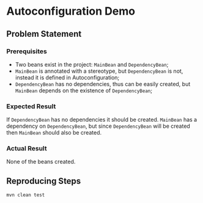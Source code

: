 # Autoconfiguration Demo

## Problem Statement

### Prerequisites

- Two beans exist in the project: `MainBean` and `DependencyBean`;
- `MainBean` is annotated with a stereotype, but `DependencyBean` is not, instead it is defined in Autoconfiguration;
- `DependencyBean` has no dependencies, thus can be easily created, but `MainBean` depends on the existence of `DependencyBean`;

### Expected Result

If `DependencyBean` has no dependencies it should be created. `MainBean` has a dependency on `DependencyBean`,
but since `DependencyBean` will be created then `MainBean` should also be created.

### Actual Result

None of the beans created.

## Reproducing Steps

`mvn clean test`
